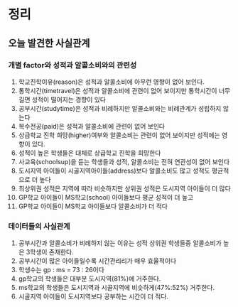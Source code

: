 # 정리
## 오늘 발견한 사실관계
### 개별 factor와 성적과 알콜소비와의 관련성
 1. 학교진학이유(reason)은 성적과 알콜소비에 아무런 영향이 없어 보인다.
 2. 통학시간(timetravel)은 성적과 알콜소비에 관련이 없어 보이지만 통학시간이 너무 길면 성적이 떨어지는 경향이 있다
 3. 공부시간(studytime)은 성적과 비례하지만 알콜소비와는 비례관계가 성립하지 않는다
 4. 복수전공(paid)은 성적과 알콜소비에 관련이 없어 보인다
 5. 상급학교 진학 희망(higher)여부와 알콜소비는 관련이 없어 보이지만 성적에는 영향이 있다.
 6. 성적이 높은 학생들은 대체로 상급학교 진학을 희망한다
 7. 사교육(schoolsup)을 듣는 학생들과 성적, 알콜소비는 전혀 연관성이 없어 보인다
 8. 도시지역 아이들이 시골지역아이들(address)보다 알콜소비도 많고 성적도 평균적으로 더 높다
 9. 최상위권 성적은 지역에 따라 비슷하지만 상위권 성적은 도시지역 아이들이 더 많다
 10. GP학교 아이들이 MS학교(school) 아이들보다 평균 성적이 더 높고
 11. GP학교 아이들이 MS학교 아이들보다 알콜소비가 더 적다
 
###  데이터들의 사실관계
 1. 공부시간과 알콜소비가 비례하지 않는 이유는 성적 상위권 학생들중 알콜소비가 높은 3학생이 존재한다.
 2. 공부시간이 많은 아이들일수록 시간관리리가 매우 효율적이다
 3. 학생수는 gp : ms = 73 : 26이다
 4. gp학교의 학생들은 대부분 도시지역(81%)에 거주한다.
 5. ms학교의 학생들은 도시지역과 시골지역에 비슷하게(47%:52%) 거주한다.
 6. 시골지역 아이들이 도시지역보다 공부하는 시간이 더 적다.
 
